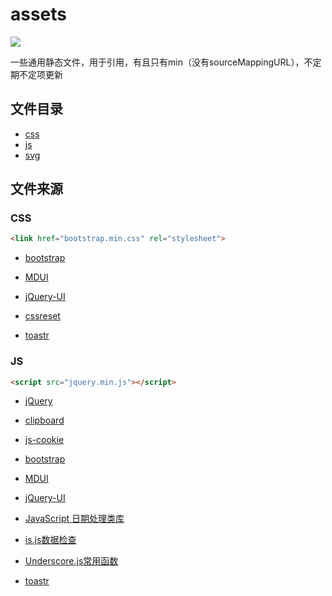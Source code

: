 # assets

[![](https://data.jsdelivr.com/v1/package/gh/qlfj/assets/badge)](https://www.jsdelivr.com/package/gh/qlfj/assets)

一些通用静态文件，用于引用，有且只有min（没有sourceMappingURL），不定期不定项更新

## 文件目录

- [css](css)
- [js](js)
- [svg](svg)

## 文件来源

### CSS

```html
<link href="bootstrap.min.css" rel="stylesheet">
```

- [bootstrap](https://getbootstrap.com/)
- [MDUI](https://www.mdui.org/docs/download)
- [jQuery-UI](https://jqueryui.com/download/)
- [cssreset](https://cssreset.com/)

- [toastr](https://codeseven.github.io/toastr/)

### JS

```html
<script src="jquery.min.js"></script>
```

- [jQuery](https://jquery.com/download/)

- [clipboard](https://clipboardjs.com/)

- [js-cookie](https://github.com/js-cookie/js-cookie)

- [bootstrap](https://getbootstrap.com/)

- [MDUI](https://www.mdui.org/docs/download)

- [jQuery-UI](https://jqueryui.com/download/)

- [JavaScript 日期处理类库](http://momentjs.cn/)

- [is.js数据检查](http://is.js.org/)

- [Underscore.js常用函数](http://underscorejs.org/)

- [toastr](https://codeseven.github.io/toastr/)

<!-- - [hellojs社交平台登录](http://adodson.com/hello.js/#hellojs)-->

<!-- - [Awesomplete自动补全](https://projects.verou.me/awesomplete/)-->

<!-- - [masonry瀑布流插件](https://masonry.desandro.com/)-->

<!-- - [raphael绘图插件](https://github.com/DmitryBaranovskiy/raphael)-->


